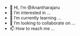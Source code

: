 - 👋 Hi, I’m @Anantharajaru
- 👀 I’m interested in ...
- 🌱 I’m currently learning ...
- 💞️ I’m looking to collaborate on ...
- 📫 How to reach me ...

<!---
Anantharajaru/Anantharajaru is a ✨ special ✨ repository because its `README.md` (this file) appears on your GitHub profile.
You can click the Preview link to take a look at your changes.
--->
